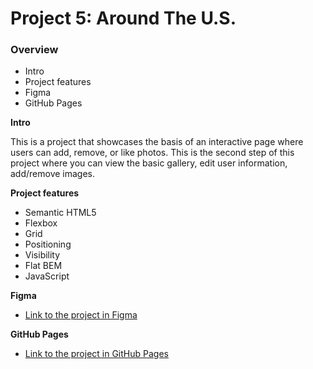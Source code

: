 # Project 5: Around The U.S.

### Overview

- Intro
- Project features
- Figma
- GitHub Pages

**Intro**

This is a project that showcases the basis of an interactive page where users can add, remove, or like photos. This is the second step of this project where you can view the basic gallery, edit user information, add/remove images.

**Project features**

- Semantic HTML5
- Flexbox
- Grid
- Positioning
- Visibility
- Flat BEM
- JavaScript

**Figma**

- [Link to the project in Figma](https://www.figma.com/file/m79HxYeZpOXRw0Tz2eZGOV/Sprint-5%3A-Around-The-U.S.-%7C-desktop-%2B-mobile?node-id=1%3A246)

**GitHub Pages**

- [Link to the project in GitHub Pages](https://or987.github.io/web_project_4/index.html)
